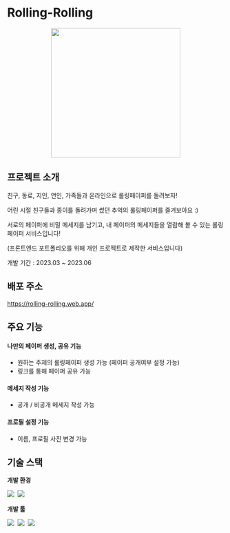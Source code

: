 # Rolling-Rolling

<p align="center">
<img src="https://github.com/Seokyung/Rolling-Rolling/assets/48540451/5e25cd7a-82fb-4d3a-9c07-84c07426b359" width="300" />
</p>

## 프로젝트 소개

친구, 동료, 지인, 연인, 가족들과 온라인으로 롤링페이퍼를 돌려보자!

어린 시절 친구들과 종이를 돌려가며 썼던 추억의 롤링페이퍼를 즐겨보아요 :)

서로의 페이퍼에 비밀 메세지를 남기고, 내 페이퍼의 메세지들을 열람해 볼 수 있는 롤링페이퍼 서비스입니다!

(프론트엔드 포트폴리오를 위해 개인 프로젝트로 제작한 서비스입니다)

개발 기간 : 2023.03 ~ 2023.06

## 배포 주소

https://rolling-rolling.web.app/

## 주요 기능

#### 나만의 페이퍼 생성, 공유 기능

- 원하는 주제의 롤링페이퍼 생성 가능 (페이퍼 공개여부 설정 가능)
- 링크를 통해 페이퍼 공유 가능

#### 메세지 작성 기능

- 공개 / 비공개 메세지 작성 가능

#### 프로필 설정 기능

- 이름, 프로필 사진 변경 가능

## 기술 스택

**개발 환경**

<img src="https://img.shields.io/badge/Visual_Studio_Code-007ACC?style=flat&logo=VisualStudioCode&logoColor=white">&nbsp;
<img src="https://img.shields.io/badge/GitHub-181717?style=flat&logo=GitHub&logoColor=white">

**개발 툴**

<img src="https://img.shields.io/badge/React-61DAFB?style=flat&logo=React&logoColor=white">&nbsp;
<img src="https://img.shields.io/badge/JavaScript-F7DF1E?style=flat&logo=JavaScript&logoColor=white">&nbsp;
<img src="https://img.shields.io/badge/Firebase-FFCA28?style=flat&logo=Firebase&logoColor=white">
